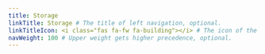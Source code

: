 ```yaml
---
title: Storage
linkTitle: Storage # The title of left navigation, optional.
linkTitleIcon: <i class="fas fa-fw fa-building"></i> # The icon of the link title, optional.
navWeight: 100 # Upper weight gets higher precedence, optional.
---
```

